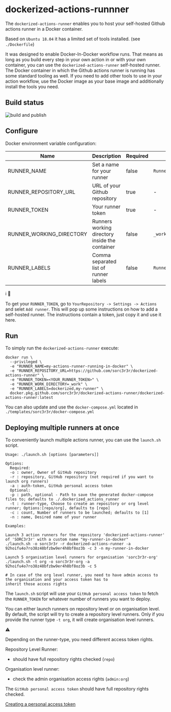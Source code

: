 # dockerized-actions-runnner

The `dockerized-actions-runner` enables you to host your self-hosted Github actions runner in a Docker container.

Based on `Ubuntu 18.04` it has a limited set of tools installed. (see `./Dockerfile`)

It was designed to enable Docker-In-Docker workflow runs. That means as long as you build every step in your own action
in or with your own container, you can use the `dockerized-actions-runner` self-hosted runner. The Docker container in
which the Github actions runner is running has some standard tooling as well. 
If you need to add other tools to use in your action workflow, use the Docker image as your base image and additionally
install the tools you need.

## Build status

![build and publish](https://github.com/SORC3r3r/dockerized-actions-runner/workflows/build%20and%20publish/badge.svg)

## Configure

Docker environment variable configuration:

Name | Description | Required | Default
------------ | ------------- | ------------- | -------------
RUNNER_NAME | Set a name for your runner | false | `Runner_Without_A_Name`
RUNNER_REPOSITORY_URL | URL of your Github repository | true | -
RUNNER_TOKEN | Your runner token | true | -
RUNNER_WORKING_DIRECTORY | Runners working directory inside the container | false | `_work`
RUNNER_LABELS | Comma separated list of runner labels | false | `Runner_Without_A_Label`

:information_source: :information_desk_person:

To get your `RUNNER_TOKEN`, go to `YourRepository -> Settings -> Actions` and selet `Add runner`. This will pop up some 
instructions on how to add a self-hosted runner. The instructions contain a token, just copy it and use it here. 

## Run

To simply run the `dockerized-actions-runner` execute:
```
docker run \
  --privileged \
  -e "RUNNER_NAME=my-actions-runner-running-in-docker" \
  -e "RUNNER_REPOSITORY_URL=https://github.com/sorc3r3r/dockerized-actions-runner" \
  -e "RUNNER_TOKEN=<YOUR_RUNNER_TOKEN>" \
  -e "RUNNER_WORK_DIRECTORY=_work" \
  -e "RUNNER_LABELS=dockerized,my-runner" \
  docker.pkg.github.com/sorc3r3r/dockerized-actions-runner/dockerized-actions-runner:latest
```

You can also update and use the `docker-compose.yml` located in `./templates/sorc3r3r/docker-compose.yml`

## Deploying multiple runners at once

To conveniently launch multiple actions runner, you can use the `launch.sh` script.

```
Usage: ./launch.sh [options [parameters]]

Options:
  Required:
  -o : owner, Owner of GitHub repository
  -r : repository, GitHub repository (not required if you want to launch org runners)
  -a : auth-token, GitHub personal access token
  Optional:
  -p : path, optional - Path to save the generated docker-compose files to; defaults to ./.dockerized_actions_runner
  -t : runner-type, Choose to create an repository or org level runner; Options:[repo/org], defaults to [repo]
  -c : count, Number of runners to be launched; defaults to [1]
  -n : name, Desired name of your runner
```

```
Examples:

Launch 3 action runners for the repository 'dockerized-actions-runner' of 'SORC3r3r' with a custom name "my-runner-in-docker"
./launch.sh -o sorc3r3r -r dockerized-actions-runner -a 92hoifu4o7ro38z48bfzbw9er4h8bf8oz3b -c 3 -n my-runner-in-docker

Launch 5 organisation level runners for organisation 'sorc3r3r-org'
./launch.sh -t org -o sorc3r3r-org -a 92hoifu4o7ro38z48bfzbw9er4h8bf8oz3b -c 5

# In case of the org level runner, you need to have admin access to the organisation and your access token has to 
inherit those access rights
```

The `launch.sh` script will use your `GitHub personal access token` to fetch the `RUNNER_TOKEN` for whatever number of 
runners you want to deploy. 

You can either launch runners on repository level or on organisation level. By default, the script will try to create a
repository level runners. Only if you provide the runner type `-t org`, it will create organisation level runners.

:warning:

Depending on the runner-type, you need different access token rights.

Repository Level Runner:
* should have full repository rights checked (`repo`)

Organisation level runner:
* check the admin organisation access rights (`admin:org`)

The `GitHub personal access token` should have full repository rights checked.

[Creating a personal access token](https://docs.github.com/en/free-pro-team@latest/github/authenticating-to-github/creating-a-personal-access-token#using-a-token-on-the-command-line)
